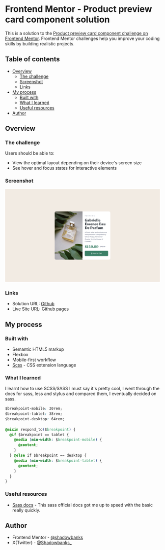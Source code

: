 # Frontend Mentor - Product preview card component solution

This is a solution to the [Product preview card component challenge on Frontend Mentor](https://www.frontendmentor.io/challenges/product-preview-card-component-GO7UmttRfa). Frontend Mentor challenges help you improve your coding skills by building realistic projects. 

## Table of contents

- [Overview](#overview)
  - [The challenge](#the-challenge)
  - [Screenshot](#screenshot)
  - [Links](#links)
- [My process](#my-process)
  - [Built with](#built-with)
  - [What I learned](#what-i-learned)
  - [Useful resources](#useful-resources)
- [Author](#author)

## Overview

### The challenge

Users should be able to:

- View the optimal layout depending on their device's screen size
- See hover and focus states for interactive elements

### Screenshot

![Desktop](./images/desktop_productPreview_.png)

### Links

- Solution URL: [Github](https://github.com/shadowbanks-frontendmaster-challenges/productPreview)
- Live Site URL: [Github pages](https://shadowbanks-frontendmaster-challenges.github.io/productPreview/)

## My process

### Built with

- Semantic HTML5 markup
- Flexbox
- Mobile-first workflow
- [Scss](https://sass-lang.com/guide/#modules) - CSS extension language


### What I learned

I learnt how to use SCSS/SASS I must say it's pretty cool, I went through the docs for sass, less and stylus and compared them, I eventually decided on sass.


```css
$breakpoint-mobile: 30rem;
$breakpoint-tablet: 38rem;
$breakpoint-desktop: 64rem;

@mixin respond_to($breakpoint) {
  @if $breakpoint == tablet {
    @media (min-width: $breakpoint-mobile) {
      @content;
    }
  } @else if $breakpoint == desktop {
    @media (min-width: $breakpoint-tablet) {
      @content;
    }
  }
}
```

### Useful resources

- [Sass docs](https://sass-lang.com/guide/) - This sass official docs got me up to speed with the basic really quickly.

## Author

- Frontend Mentor - [@shadowbanks](https://www.frontendmentor.io/profile/shadowbanks)
- X(Twitter) - [@Shadowbanks_](https://x.com/Shadowbanks_)
